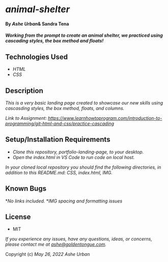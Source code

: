 # _animal-shelter_
####  By _Ashe Urban_& Sandra Tena
#### _Working from the prompt to create an animal shelter, we practiced using cascading styles, the box method and floats!_

## Technologies Used
* _HTML_
* _CSS_

## Description
_This is a very basic landing page created to showcase our new skills using cascasding styles, the box method, floats, and columns._

_Link to Assignment: https://www.learnhowtoprogram.com/introduction-to-programming/git-html-and-css/practice-cascading_

## Setup/Installation Requirements
* _Clone this repository, portfolio-landing-page, to your desktop._
* _Open the index.html in VS Code to run code on local host._

_In your cloned local repository you should find the following directories, in addition to this README.md: CSS, index.html, IMG._

## Known Bugs

*_No links included._
*_IMG spacing and formatting issues_

## License
* MIT

_If you experience any issues, have any questions, ideas, or concerns, please contact me at ashe@goldentongue.com._

Copyright (c) _May 26, 2022_ _Ashe Urban_
